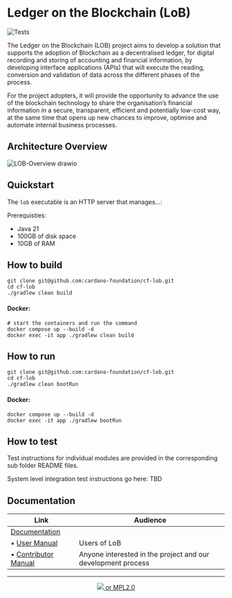 # Ledger on the Blockchain (LoB)

<p align="left">
<img alt="Tests" src="https://github.com/cardano-foundation/cf-explorer-api/actions/workflows/tests.yaml/badge.svg" />
</p>

The Ledger on the Blockchain (LOB) project aims to develop a solution that supports the adoption of Blockchain as a decentralised ledger, for digital recording and storing of accounting and financial information, by developing interface applications (APIs) that will execute the reading, conversion and validation of data across the different phases of the process.

For the project adopters, it will provide the opportunity to advance the use of the blockchain  technology to share the organisation’s financial information in a secure, transparent, efficient and potentially low-cost way, at the same time that opens up new chances to improve, optimise and automate internal business processes.

## Architecture Overview
![LOB-Overview drawio](https://github.com/cardano-foundation/cf-lob/assets/2879295/c1d7339a-c333-4998-a487-07273d2ac610)


## Quickstart


The `lob` executable is an HTTP server that manages...:

Prerequisties:
- Java 21
- 100GB of disk space
- 10GB of RAM

## How to build

```
git clone git@github.com:cardano-foundation/cf-lob.git
cd cf-lob
./gradlew clean build
```

#### Docker:
```shell
# start the containers and run the command
docker compose up --build -d
docker exec -it app ./gradlew clean build
```

## How to run

```
git clone git@github.com:cardano-foundation/cf-lob.git
cd cf-lob
./gradlew clean bootRun
```

#### Docker:
```shell
docker compose up --build -d
docker exec -it app ./gradlew bootRun
```
## How to test

Test instructions for individual modules are provided in the corresponding sub folder README files.

System level integration test instructions go here: TBD


## Documentation

| Link                                                                                             | Audience                                                     |
|--------------------------------------------------------------------------------------------------| ------------------------------------------------------------ |
| [Documentation](https://github.com/cardano-foundation/cf-lob/)                                   |                                                              |
| • [User Manual](https://github.com/cardano-foundation/cf-lob/)                                   | Users of LoB                                      |
| • [Contributor Manual](https://cardano-foundation.github.io/cardano-wallet/contributor)          | Anyone interested in the project and our development process |

<hr/>

<p align="center">
  <a href="https://github.com/cardano-foundation/cardano-wallet/blob/master/LICENSE"><img src="https://img.shields.io/github/license/cardano-foundation/cardano-wallet.svg?style=for-the-badge" /> or MPL2.0</a>
</p>